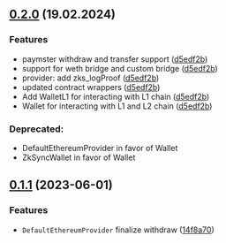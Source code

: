 ## [0.2.0](https://github.com/zksync-sdk/zksync2-java/releases/tag/v0.2.0) (19.02.2024)

### Features
* paymster withdraw and transfer support ([d5edf2b](https://github.com/zksync-sdk/zksync2-python/pull/58/files#diff-48ab0b98b39c678e3ed1d6418610c8ace1281cbf9f43b86e0b85dd52b713baff))
* support for weth bridge and custom bridge ([d5edf2b](https://github.com/zksync-sdk/zksync2-python/pull/58/files#diff-48ab0b98b39c678e3ed1d6418610c8ace1281cbf9f43b86e0b85dd52b713baff))
* provider: add zks_logProof ([d5edf2b](https://github.com/zksync-sdk/zksync2-python/pull/58/files#diff-48ab0b98b39c678e3ed1d6418610c8ace1281cbf9f43b86e0b85dd52b713baff))
* updated contract wrappers ([d5edf2b](https://github.com/zksync-sdk/zksync2-python/pull/58/files#diff-48ab0b98b39c678e3ed1d6418610c8ace1281cbf9f43b86e0b85dd52b713baff))
* Add WalletL1 for interacting with L1 chain ([d5edf2b](https://github.com/zksync-sdk/zksync2-python/pull/58/files#diff-48ab0b98b39c678e3ed1d6418610c8ace1281cbf9f43b86e0b85dd52b713baff))
* Wallet for interacting with L1 and L2 chain ([d5edf2b](https://github.com/zksync-sdk/zksync2-python/pull/58/files#diff-48ab0b98b39c678e3ed1d6418610c8ace1281cbf9f43b86e0b85dd52b713baff))

### Deprecated:
* DefaultEthereumProvider in favor of Wallet
* ZkSyncWallet in favor of Wallet


## [0.1.1](https://github.com/zksync-sdk/zksync2-java/compare/v0.1.0...v0.1.1) (2023-06-01)

### Features

*   `DefaultEthereumProvider` finalize withdraw ([14f8a70](https://github.com/zksync-sdk/zksync2-java/commit/14f8a7008f03836551ed982a88e939ebbca50275))
